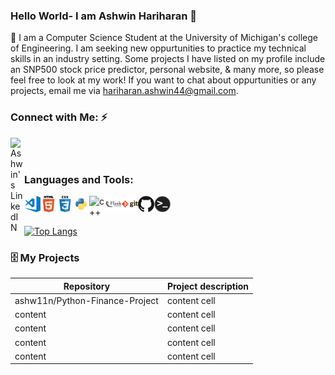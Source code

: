 ### Hello World- I am Ashwin Hariharan 👋

 :large_blue_diamond: I am a Computer Science Student at the University of Michigan's college of Engineering. I am seeking new oppurtunities to practice my technical skills in an industry setting. Some projects I have listed on my profile include an SNP500 stock price predictor, personal website, & many more, so please feel free to look at my work! If you want to chat about oppurtunities or any projects, email me via hariharan.ashwin44@gmail.com.


### Connect with Me: :zap:
<a href="https://www.linkedin.com/in/ashwin-hariharan-708b87202/">
  <img align="left" alt="Ashwin's LinkedIN" width="22px" src="https://raw.githubusercontent.com/peterthehan/peterthehan/master/assets/linkedin.svg" />
</a>
<br>
<br>






<!--

[![Ashwin's github stats](https://github-readme-stats.vercel.app/api?username=ashw11n&count_private=true&show_icons=true&theme=radical&hide_rank=false)](https://github.com/anuraghazra/github-readme-stats)
-->

### Languages and Tools:

<img align="left" alt="Visual Studio Code" width="26px" src="https://raw.githubusercontent.com/github/explore/80688e429a7d4ef2fca1e82350fe8e3517d3494d/topics/visual-studio-code/visual-studio-code.png" />
<img align="left" alt="HTML5" width="26px" src="https://raw.githubusercontent.com/github/explore/80688e429a7d4ef2fca1e82350fe8e3517d3494d/topics/html/html.png" />
<img align="left" alt="CSS3" width="26px" src="https://raw.githubusercontent.com/github/explore/80688e429a7d4ef2fca1e82350fe8e3517d3494d/topics/css/css.png" />

<img align="left" alt="python" width="26px" src="https://raw.githubusercontent.com/github/explore/80688e429a7d4ef2fca1e82350fe8e3517d3494d/topics/python/python.png" />
<img align="left" alt="c++" width="26px" src="https://raw.githubusercontent.com/github/explore/80688e429a7d4ef2fca1e82350fe8e3517d3494d/topics/c++/c++.png" />
<img align="left" alt="flask" width="26px" src="https://raw.githubusercontent.com/github/explore/80688e429a7d4ef2fca1e82350fe8e3517d3494d/topics/flask/flask.png" />
<img align="left" alt="Git" width="26px" src="https://raw.githubusercontent.com/github/explore/80688e429a7d4ef2fca1e82350fe8e3517d3494d/topics/git/git.png" />
<img align="left" alt="GitHub" width="26px" src="https://raw.githubusercontent.com/github/explore/78df643247d429f6cc873026c0622819ad797942/topics/github/github.png" />
<img align="left" alt="Terminal" width="26px" src="https://raw.githubusercontent.com/github/explore/80688e429a7d4ef2fca1e82350fe8e3517d3494d/topics/terminal/terminal.png" />

<br>
<br>


[![Top Langs](https://github-readme-stats.vercel.app/api/top-langs/?username=ashw11n)](https://github.com/anuraghazra/github-readme-stats)

### 🗄 My Projects

|Repository | Project description|
|-----------|--------------------|
| ashw11n/Python-Finance-Project  | content cell       |
| content   | content cell       |
| content   | content cell       |
| content   | content cell       |
| content   | content cell       |



